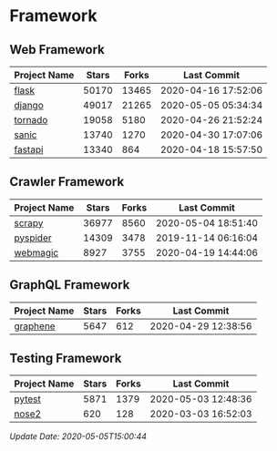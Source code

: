 # Framework

## Web Framework

| Project Name | Stars | Forks | Last Commit |
| ------------ | ----- | ----- | ----------- |
| [flask](https://github.com/pallets/flask) | 50170 | 13465 | 2020-04-16 17:52:06 |
| [django](https://github.com/django/django) | 49017 | 21265 | 2020-05-05 05:34:34 |
| [tornado](https://github.com/tornadoweb/tornado) | 19058 | 5180 | 2020-04-26 21:52:24 |
| [sanic](https://github.com/huge-success/sanic) | 13740 | 1270 | 2020-04-30 17:07:06 |
| [fastapi](https://github.com/tiangolo/fastapi) | 13340 | 864 | 2020-04-18 15:57:50 |

## Crawler Framework

| Project Name | Stars | Forks | Last Commit |
| ------------ | ----- | ----- | ----------- |
| [scrapy](https://github.com/scrapy/scrapy) | 36977 | 8560 | 2020-05-04 18:51:40 |
| [pyspider](https://github.com/binux/pyspider) | 14309 | 3478 | 2019-11-14 06:16:04 |
| [webmagic](https://github.com/code4craft/webmagic) | 8927 | 3755 | 2020-04-19 14:44:06 |

## GraphQL Framework

| Project Name | Stars | Forks | Last Commit |
| ------------ | ----- | ----- | ----------- |
| [graphene](https://github.com/graphql-python/graphene) | 5647 | 612 | 2020-04-29 12:38:56 |

## Testing Framework

| Project Name | Stars | Forks | Last Commit |
| ------------ | ----- | ----- | ----------- |
| [pytest](https://github.com/pytest-dev/pytest) | 5871 | 1379 | 2020-05-03 12:48:36 |
| [nose2](https://github.com/nose-devs/nose2) | 620 | 128 | 2020-03-03 16:52:03 |

*Update Date: 2020-05-05T15:00:44*